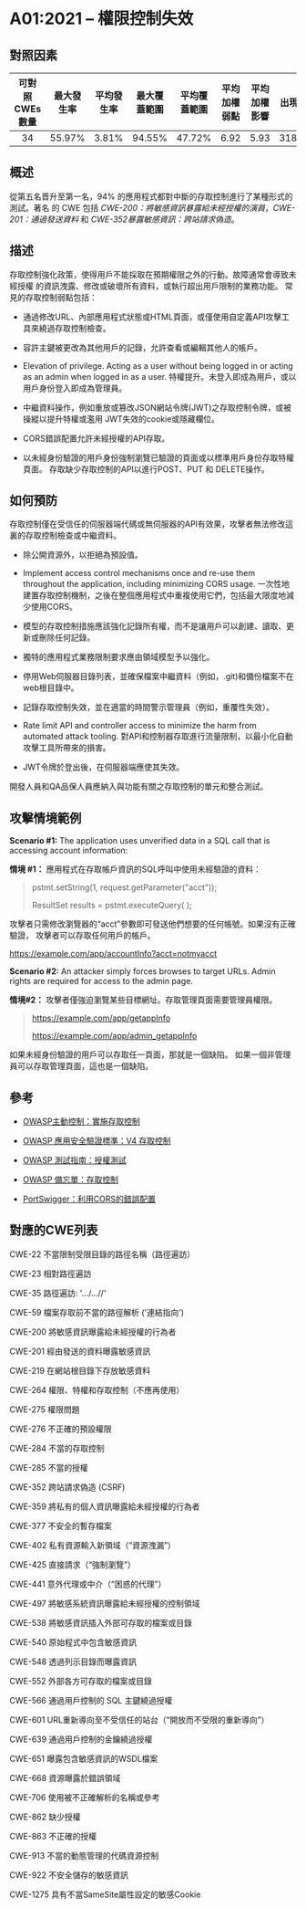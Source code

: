 # A01:2021 – 權限控制失效


## 對照因素

| 可對照 CWEs 數量 | 最大發生率 | 平均發生率 |最大覆蓋範圍 | 平均覆蓋範圍 | 平均加權弱點 | 平均加權影響 | 出現次數 | 所有相關 CVEs 數量 |
|:-------------:|:--------------------:|:--------------------:|:--------------:|:--------------:|:----------------------:|:---------------------:|:-------------------:|:------------:|
| 34          | 55.97%             | 3.81%              | 94.55%       | 47.72%       | 6.92                 | 5.93                | 318,487           | 19,013     |

## 概述

從第五名晋升至第一名，94% 的應用程式都對中斷的存取控制進行了某種形式的測試。著名
的 CWE 包括 *CWE-200：將敏感資訊暴露給未經授權的演員*，*CWE-201：通過發送資料*
和 *CWE-352暴露敏感資訊：跨站請求偽造*。

## 描述 

存取控制強化政策，使得用戶不能採取在預期權限之外的行動。故障通常會導致未經授權
的資訊洩露、修改或破壞所有資料，或執行超出用戶限制的業務功能。 常見的存取控制弱點包括：

-   通過修改URL、內部應用程式狀態或HTML頁面，或僅使用自定義API攻擊工具來繞過存取控制檢查。

-   容許主鍵被更改為其他用戶的記錄，允許查看或編輯其他人的帳戶。

-   Elevation of privilege. Acting as a user without being logged in or
    acting as an admin when logged in as a user.
    特權提升。未登入即成為用戶，或以用戶身份登入即成為管理員。

-   中繼資料操作，例如重放或篡改JSON網站令牌(JWT)之存取控制令牌，或被操縱以提升特權或濫用
	JWT失效的cookie或隱藏欄位。

-   CORS錯誤配置允許未經授權的API存取。

-   以未經身份驗證的用戶身份強制瀏覽已驗證的頁面或以標準用戶身份存取特權頁面。 
    存取缺少存取控制的API以進行POST、PUT 和 DELETE操作。

## 如何預防

存取控制僅在受信任的伺服器端代碼或無伺服器的API有效果，攻擊者無法修改這裏的存取控制檢查或中繼資料。

-   除公開資源外，以拒絕為預設值。

-   Implement access control mechanisms once and re-use them throughout
    the application, including minimizing CORS usage.
    一次性地建置存取控制機制，之後在整個應用程式中重複使用它們，包括最大限度地減少使用CORS。

-   模型的存取控制措施應該強化記錄所有權，而不是讓用戶可以創建、讀取、更新或刪除任何記錄。

-   獨特的應用程式業務限制要求應由領域模型予以強化。

-   停用Web伺服器目錄列表，並確保檔案中繼資料（例如，.git)和備份檔案不在web根目錄中。

-   記錄存取控制失效，並在適當的時間警示管理員（例如，重覆性失效）。

-   Rate limit API and controller access to minimize the harm from
    automated attack tooling.
    對API和控制器存取進行流量限制，以最小化自動攻擊工具所帶來的損害。

-   JWT令牌於登出後，在伺服器端應使其失效。

開發人員和QA品保人員應納入與功能有關之存取控制的單元和整合測試。

## 攻擊情境範例

**Scenario #1:** The application uses unverified data in a SQL call that
is accessing account information:

**情境 #1：** 應用程式在存取帳戶資訊的SQL呼叫中使用未經驗證的資料：

> pstmt.setString(1, request.getParameter("acct"));
>
> ResultSet results = pstmt.executeQuery( );

攻擊者只需修改瀏覽器的“acct”參數即可發送他們想要的任何帳號。如果沒有正確驗證，
攻擊者可以存取任何用戶的帳戶。

https://example.com/app/accountInfo?acct=notmyacct

**Scenario #2:** An attacker simply forces browses to target URLs. Admin
rights are required for access to the admin page.

**情境#2：** 攻擊者僅強迫瀏覽某些目標網址。存取管理頁面需要管理員權限。

> https://example.com/app/getappInfo
>
> https://example.com/app/admin_getappInfo

如果未經身份驗證的用戶可以存取任一頁面，那就是一個缺陷。 如果一個非管理員可以存取管理頁面，這也是一個缺陷。

## 參考

-   [OWASP主動控制：實施存取控制](https://owasp.org/www-project-proactive-controls/v3/en/c7-enforce-access-controls)

-   [OWASP 應用安全驗證標準：V4 存取控制](https://owasp.org/www-project-application-security-verification-standard)

-   [OWASP 測試指南：授權測試](https://owasp.org/www-project-web-security-testing-guide/latest/4-Web_Application_Security_Testing/05-Authorization_Testing/README)

-   [OWASP 備忘單：存取控制]()

-   [PortSwigger：利用CORS的錯誤配置](https://portswigger.net/blog/exploiting-cors-misconfigurations-for-bitcoins-and-bounties)

## 對應的CWE列表

CWE-22 不當限制受限目錄的路徑名稱（路徑遍訪）

CWE-23 相對路徑遍訪

CWE-35 路徑遍訪: '.../...//'

CWE-59 檔案存取前不當的路徑解析 ('連結指向')

CWE-200 將敏感資訊曝露給未經授權的行為者

CWE-201 經由發送的資料曝露敏感資訊

CWE-219 在網站根目錄下存放敏感資料

CWE-264 權限、特權和存取控制（不應再使用）

CWE-275 權限問題

CWE-276 不正確的預設權限

CWE-284 不當的存取控制

CWE-285 不當的授權

CWE-352 跨站請求偽造 (CSRF)

CWE-359 將私有的個人資訊曝露給未經授權的行為者

CWE-377 不安全的暫存檔案

CWE-402 私有資源輸入新領域（“資源洩漏”）

CWE-425 直接請求（“強制瀏覽”）

CWE-441 意外代理或中介（“困惑的代理”）

CWE-497 將敏感系統資訊曝露給未經授權的控制領域

CWE-538 將敏感資訊插入外部可存取的檔案或目錄

CWE-540 原始程式中包含敏感資訊

CWE-548 透過列示目錄而曝露資訊

CWE-552 外部各方可存取的檔案或目錄

CWE-566 通過用戶控制的 SQL 主鍵繞過授權

CWE-601 URL重新導向至不受信任的站台（“開放而不受限的重新導向”）

CWE-639 通過用戶控制的金鑰繞過授權

CWE-651 曝露包含敏感資訊的WSDL檔案

CWE-668 資源曝露於錯誤領域

CWE-706 使用被不正確解析的名稱或參考

CWE-862 缺少授權

CWE-863 不正確的授權

CWE-913 不當的動態管理的代碼資源控制

CWE-922 不安全儲存的敏感資訊

CWE-1275 具有不當SameSite屬性設定的敏感Cookie
